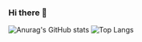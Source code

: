 ### Hi there 👋

![Anurag's GitHub stats](https://github-readme-stats.vercel.app/api?username=jkim236&show_icons=true&theme=radical&count_private=true)
![Top Langs](https://github-readme-stats.vercel.app/api/top-langs/?username=jkim236&show_langs=6)
<!--
**jkim236/jkim236** is a ✨ _special_ ✨ repository because its `README.md` (this file) appears on your GitHub profile.

Here are some ideas to get you started:

- 🔭 I’m currently working on ...
- 🌱 I’m currently learning ...
- 👯 I’m looking to collaborate on ...
- 🤔 I’m looking for help with ...
- 💬 Ask me about ...
- 📫 How to reach me: ...
- 😄 Pronouns: ...
- ⚡ Fun fact: ...
-->
